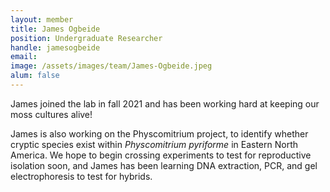 ```yaml
---
layout: member
title: James Ogbeide
position: Undergraduate Researcher
handle: jamesogbeide
email: 
image: /assets/images/team/James-Ogbeide.jpeg
alum: false
---
```


James joined the lab in fall 2021 and has been working hard at keeping our moss cultures alive! 

James is also working on the Physcomitrium project, to identify whether cryptic species exist within *Physcomitrium pyriforme* in Eastern North America. We hope to begin crossing experiments to test for reproductive isolation soon, and James has been learning DNA extraction, PCR, and gel electrophoresis to test for hybrids.

